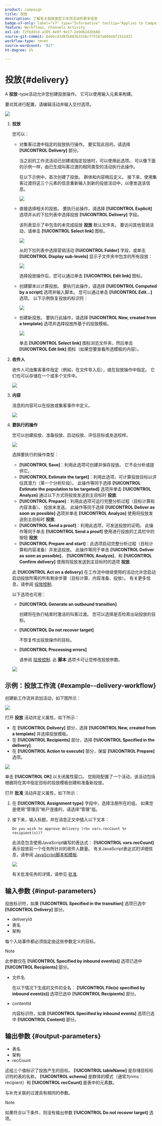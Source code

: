 ```yaml
---
product: campaign
title: 投放
description: 了解有关投放类型工作流活动的更多信息
badge-v7-only: label="v7" type="Informative" tooltip="Applies to Campaign Classic v7 only"
feature: Workflows, Channels Activity
exl-id: 72fbdd1d-a105-4e9f-9e17-2e9d62d2bb80
source-git-commit: 8debcd3d8fb883b3316cf75187a86bebf15a1d31
workflow-type: tm+mt
source-wordcount: '917'
ht-degree: 1%

---
```


# 投放{#delivery}



A **投放**-type活动允许您创建投放操作。 它可以使用输入元素来构建。

要对其进行配置，请编辑活动并输入交付选项。

![](assets/edit_diffusion.png)

1. **投放**

   您可以：

   * 对集客过渡中指定的投放执行操作。 要实现此目的，请选择 **[!UICONTROL Delivery]** 部分。

      当之前的工作流活动已创建或指定投放时，可以使用此选项。 可以像下面的示例一样，由已生成叫客过渡的相同类型的活动执行此操作。

      在以下示例中，首次创建了投放。 群体和内容稍后定义。 接下来，使用集客过渡将这三个元素的信息重新输入到新的投放活动中，以便发送该信息。

      ![](assets/specified_transition_option_exemple.png)

   * 直接选择相关的投放。 要执行此操作，请选择 **[!UICONTROL Explicit]** 选项并从的下拉列表中选择投放 **[!UICONTROL Delivery]** 字段。

      该列表显示了中包含的未完成投放 **投放** 默认文件夹。 要访问其他营销活动，请单击 **[!UICONTROL Select link]** 图标。

      ![](assets/diffusion_edit_1.png)

      从的下拉列表中选择营销活动 **[!UICONTROL Folder]** 字段，或单击 **[!UICONTROL Display sub-levels]** 显示子文件夹中包含的所有投放：

      ![](assets/diffusion_edit_2.png)

      选择投放操作后，您可以通过单击 **[!UICONTROL Edit link]** 图标。

   * 创建脚本以计算投放。 要执行此操作，请选择 **[!UICONTROL Computed by a script]** 选项并输入脚本。 您可以通过单击 **[!UICONTROL Edit...]** 选项。 以下示例恢复投放的标识符：

      ![](assets/diffusion_edit_3.png)

   * 创建新投放。 要执行此操作，请选择 **[!UICONTROL New, created from a template]** 选项并选择投放所基于的投放模板。

      ![](assets/diffusion_edit_4.png)

      单击 **[!UICONTROL Select link]** 图标浏览文件夹，然后单击 **[!UICONTROL Edit link]** 图标（如果您要查看所选模板的内容）。

1. **收件人**

   收件人可由集客事件指定（例如，在文件导入后），或在投放操作中指定。 它们也可以存储在一个或多个文件中。

   ![](assets/diffusion_edit_5.png)

1. **内容**

   消息的内容可以在投放或集客事件中定义。

   ![](assets/diffusion_edit_6.png)

1. **要执行的操作**

   您可以创建投放、准备投放、启动投放、评估目标或发送校样。

   ![](assets/diffusion_edit_7.png)

   选择要执行的操作类型：

   * **[!UICONTROL Save]**：利用此选项可创建并保存投放。 它不会分析或提供它。
   * **[!UICONTROL Estimate the target]**：利用此选项，可计算投放目标以评估其潜力（第一个分析阶段）。 此操作等同于选择 **[!UICONTROL Estimate the population to be targeted]** 选项并单击 **[!UICONTROL Analyze]** 通过以下方式将投放发送到主目标时 **投放**.
   * **[!UICONTROL Prepare]**：利用此选项可运行完整分析过程（目标计算和内容准备）。 投放未发送。 此操作等同于选择 **[!UICONTROL Deliver as soon as possible]** 选项并单击 **[!UICONTROL Analyze]** 使用将投放发送到主目标时 **投放**.
   * **[!UICONTROL Send a proof]**：利用此选项，可发送投放的证明。 此操作等同于单击 **[!UICONTROL Send a proof]** 使用进行投放的工具栏中的按钮 **投放**
   * **[!UICONTROL Prepare and start]**：此选项启动完整分析过程（目标计算和内容准备）并发送投放。 此操作等同于单击 **[!UICONTROL Deliver as soon as possible]**， **[!UICONTROL Analyze]**、和 **[!UICONTROL Confirm delivery]** 使用将投放发送到主目标时的选项 **投放**.

   此 **[!UICONTROL Act on a delivery]** 在工作流中继续使用的活动允许您启动启动投放所需的所有剩余步骤（目标计算、内容准备、投放）。 有关更多信息，请参阅 [投放控制](delivery-control.md).

   以下选项也可用：

   * **[!UICONTROL Generate an outbound transition]**

      创建将在执行结束时激活的叫客过渡。 您可以选择是否检索出站投放的目标。

   * **[!UICONTROL Do not recover target]**

      不恢复传出投放操作的目标。

   * **[!UICONTROL Processing errors]**

      请参阅 [投放控制](delivery-control.md).
   此 **脚本** 选项卡可让您修改投放参数。

   ![](assets/edit_diffusion_fil_script.png)

## 示例：投放工作流 {#example--delivery-workflow}

创建新工作流并添加活动，如下图所示：

![](assets/new-workflow-5.png)

打开 **投放** 活动并定义属性，如下所示：

* 在 **[!UICONTROL Delivery]** 部分，选择 **[!UICONTROL New, created from a template]** 并选择投放模板。
* 在 **[!UICONTROL Recipients]** 部分，选择 **[!UICONTROL Specified in the delivery]**.
* 在 **[!UICONTROL Action to execute]** 部分，保留 **[!UICONTROL Prepare]** 选项。

![](assets/new-workflow-param-delivery.png)

单击 **[!UICONTROL OK]** 以关闭属性窗口。 您刚刚配置了一个活动，该活动包括根据将在其中指定目标的投放模板创建和准备新投放。

打开 **批准** 活动并定义属性，如下所示：

1. 在 **[!UICONTROL Assignment type]** 字段中，选择注册所在的组。 如果您是使用“管理员”帐户连接的，请选择“管理”组。
1. 接下来，输入标题，并在消息正文中插入以下文本：

   ```
   Do you wish to approve delivery (<%= vars.recCount %> recipient(s))?
   ```

   此消息包含使用JavaScript编写的表达式： **[!UICONTROL vars.recCount]** 表示投放前一个任务所针对的收件人数量。 有关JavaScript表达式的详细信息，请参阅 [JavaScript脚本和模板](javascript-scripts-and-templates.md).

   ![](assets/new-workflow-param-validation.png)

   有关批准任务的详情，请参见 [批准](approval.md).

## 输入参数 {#input-parameters}

投放标识符，如果 **[!UICONTROL Specified in the transition]** 选项已选中 **[!UICONTROL Delivery]** 部分。

* deliveryId
* 表名
* 架构

每个入站事件都必须指定由这些参数定义的目标。

>[!NOTE]
>
>此参数仅在 **[!UICONTROL Specified by inbound event(s)]** 选项已选中 **[!UICONTROL Recipients]** 部分。

* 文件名

   在以下情况下生成的文件的全名： **[!UICONTROL File(s) specified by inbound event(s)]** 选项已选中 **[!UICONTROL Recipients]** 部分。

* contentId

   内容标识符，如果 **[!UICONTROL Specified by inbound events]** 选项已选中 **[!UICONTROL Content]** 部分。

## 输出参数 {#output-parameters}

* 表名
* 架构
* recCount

这组三个值标识了投放产生的目标。 **[!UICONTROL tableName]** 是存储目标标识符的表的名称， **[!UICONTROL schema]** 是群体的模式（通常为nms：recipient）和 **[!UICONTROL recCount]** 是表中的元素数。

与补充关联的过渡具有相同的参数。

>[!NOTE]
>
>如果符合以下条件，则没有输出参数 **[!UICONTROL Do not recover target]** 选项。
